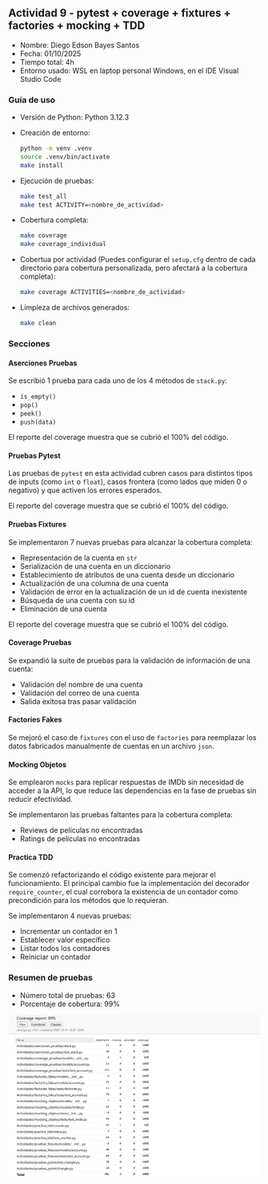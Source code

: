 ## Actividad 9 - pytest + coverage + fixtures + factories + mocking + TDD

-   Nombre: Diego Edson Bayes Santos
-   Fecha: 01/10/2025
-   Tiempo total: 4h
-   Entorno usado: WSL en laptop personal Windows, en el IDE Visual Studio Code

### Guía de uso

-   Versión de Python: Python 3.12.3
-   Creación de entorno:

    ```bash
    python -m venv .venv
    source .venv/bin/activate
    make install
    ```

-   Ejecución de pruebas:

    ```bash
    make test_all
    make test ACTIVITY=<nombre_de_actividad>
    ```

-   Cobertura completa:

    ```bash
    make coverage
    make coverage_individual
    ```

-   Cobertua por actividad (Puedes configurar el `setup.cfg` dentro de cada directorio para cobertura personalizada, pero afectará a la cobertura completa):

    ```bash
    make coverage ACTIVITIES=<nombre_de_actividad>
    ```

-   Limpieza de archivos generados:

    ```bash
    make clean
    ```

### Secciones

#### Aserciones Pruebas

Se escribió 1 prueba para cada uno de los 4 métodos de `stack.py`:

-   `is_empty()`
-   `pop()`
-   `peek()`
-   `push(data)`

El reporte del coverage muestra que se cubrió el 100% del código.

#### Pruebas Pytest

Las pruebas de `pytest` en esta actividad cubren casos para distintos tipos de inputs (como `int` o `float`), casos frontera (como lados que miden 0 o negativo) y que activen los errores esperados.

El reporte del coverage muestra que se cubrió el 100% del código.

#### Pruebas Fixtures

Se implementaron 7 nuevas pruebas para alcanzar la cobertura completa:

-   Representación de la cuenta en `str`
-   Serialización de una cuenta en un diccionario
-   Establecimiento de atributos de una cuenta desde un diccionario
-   Actualización de una columna de una cuenta
-   Validación de error en la actualización de un id de cuenta inexistente
-   Búsqueda de una cuenta con su id
-   Eliminación de una cuenta

El reporte del coverage muestra que se cubrió el 100% del código.

#### Coverage Pruebas

Se expandió la suite de pruebas para la validación de información de una cuenta:

-   Validación del nombre de una cuenta
-   Validación del correo de una cuenta
-   Salida exitosa tras pasar validación

#### Factories Fakes

Se mejoró el caso de `fixtures` con el uso de `factories` para reemplazar los datos fabricados manualmente de cuentas en un archivo `json`.

#### Mocking Objetos

Se emplearon `mocks` para replicar respuestas de IMDb sin necesidad de acceder a la API, lo que reduce las dependencias en la fase de pruebas sin reducir efectividad.

Se implementaron las pruebas faltantes para la cobertura completa:

-   Reviews de películas no encontradas
-   Ratings de películas no encontradas

#### Practica TDD

Se comenzó refactorizando el código existente para mejorar el funcionamiento. El principal cambio fue la implementación del decorador `require_counter`, el cual corrobora la existencia de un contador como precondición para los métodos que lo requieran.

Se implementaron 4 nuevas pruebas:

-   Incrementar un contador en 1
-   Establecer valor específico
-   Listar todos los contadores
-   Reiniciar un contador

### Resumen de pruebas

-   Número total de pruebas: 63
-   Porcentaje de cobertura: 99%

![Cobertura completa](./evidencias/capturas/cobertura_completa.png)

